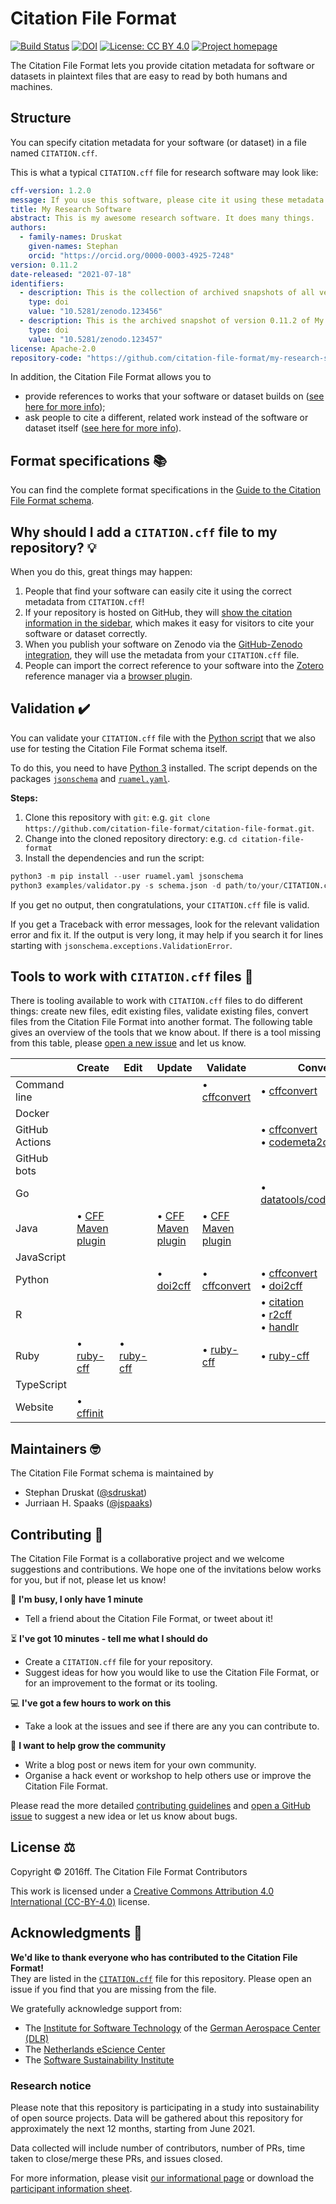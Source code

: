 # Citation File Format

[![Build Status](https://github.com/citation-file-format/citation-file-format/workflows/testing/badge.svg)](https://github.com/citation-file-format/citation-file-format/actions/workflows/testing.yml)
[![DOI](https://zenodo.org/badge/DOI/10.5281/zenodo.1003149.svg)](https://doi.org/10.5281/zenodo.1003149)
[![License: CC BY 4.0](https://img.shields.io/badge/License-CC%20BY%204.0-lightgrey.svg)](https://creativecommons.org/licenses/by/4.0/)
[![Project homepage](https://img.shields.io/badge/Project%20homepage-citation--file--format.github.io-ff0080)](https://citation-file-format.github.io)

The Citation File Format lets you provide citation metadata for software or datasets 
in plaintext files that are easy to read by both humans and machines.

## Structure

You can specify citation metadata for your software (or dataset) in a file named `CITATION.cff`.

This is what a typical `CITATION.cff` file for research software may look like:

```yaml
cff-version: 1.2.0
message: If you use this software, please cite it using these metadata.
title: My Research Software
abstract: This is my awesome research software. It does many things.
authors:
  - family-names: Druskat
    given-names: Stephan
    orcid: "https://orcid.org/0000-0003-4925-7248"
version: 0.11.2
date-released: "2021-07-18"
identifiers:
  - description: This is the collection of archived snapshots of all versions of My Research Software
    type: doi
    value: "10.5281/zenodo.123456"
  - description: This is the archived snapshot of version 0.11.2 of My Research Software
    type: doi
    value: "10.5281/zenodo.123457"
license: Apache-2.0
repository-code: "https://github.com/citation-file-format/my-research-software"
```

In addition, the Citation File Format allows you to

- provide references to works that your software or dataset builds on ([see here for more info](schema-guide.md#referencing-other-work));
- ask people to cite a different, related work instead of the software or dataset itself ([see here for more info](schema-guide.md#credit-redirection)).

## Format specifications :books:

You can find the complete format specifications in the [Guide to the Citation File Format schema](schema-guide.md).

## Why should I add a `CITATION.cff` file to my repository? :bulb:

When you do this, great things may happen:

1. People that find your software can easily cite it using the correct metadata from `CITATION.cff`!
2. If your repository is hosted on GitHub, they will [show the citation information in the sidebar](https://docs.github.com/en/github/creating-cloning-and-archiving-repositories/creating-a-repository-on-github/about-citation-files), which makes it easy for visitors to cite your software or dataset correctly.
3. When you publish your software on Zenodo via the [GitHub-Zenodo integration](https://guides.github.com/activities/citable-code/), they will use the metadata from your `CITATION.cff` file.
4. People can import the correct reference to your software into the [Zotero](https://www.zotero.org) reference manager via a [browser plugin](https://www.zotero.org/download/).

## Validation :heavy_check_mark:

You can validate your `CITATION.cff` file with the [Python script](examples/validator.py)
that we also use for testing the Citation File Format schema itself.

To do this, you need to have [Python 3](https://www.python.org) installed.
The script depends on the packages [`jsonschema`](https://pypi.org/project/jsonschema/) and [`ruamel.yaml`](https://pypi.org/project/ruamel.yaml/).

**Steps:**

1. Clone this repository with `git`: e.g. `git clone https://github.com/citation-file-format/citation-file-format.git`.
2. Change into the cloned repository directory: e.g. `cd citation-file-format`
3. Install the dependencies and run the script:
```python
python3 -m pip install --user ruamel.yaml jsonschema
python3 examples/validator.py -s schema.json -d path/to/your/CITATION.cff
```

If you get no output, then congratulations, your `CITATION.cff` file is valid.

If you get a Traceback with error messages, look for the relevant validation error and fix it.
If the output is very long, it may help if you search it for lines starting with `jsonschema.exceptions.ValidationError`.

<!-- Later, this should link to tutorials -->

## Tools to work with `CITATION.cff` files :wrench:

There is tooling available to work with `CITATION.cff` files to do different things:
create new files, edit existing files, validate existing files, convert files from the Citation File Format into another format.
The following table gives an overview of the tools that we know about. If there is a tool missing from this table, please [open a new issue](https://github.com/citation-file-format/citation-file-format/issues/new/choose) and let us know.

|                | Create                                                                          | Edit                                                           | Update                                                              | Validate                                                                     | Convert                                                                                                                                                          |
| -------------- | ------------------------------------------------------------------------------- | -------------------------------------------------------------- | ------------------------------------------------------------------- | ---------------------------------------------------------------------------- | ---------------------------------------------------------------------------------------------------------------------------------------------------------------- |
| Command line   |                                                                                 |                                                                |                                                                     | • [cffconvert](https://github.com/citation-file-format/cff-converter-python) | • [cffconvert](https://github.com/citation-file-format/cff-converter-python)                                                                                     |
| Docker         |                                                                                 |                                                                |                                                                     |                                                                              |                                                                                                                                                                  |
| GitHub Actions |                                                                                 |                                                                |                                                                     |                                                                              | • [cffconvert](https://github.com/citation-file-format/cffconvert-github-action)<br>• [codemeta2cff](https://github.com/caltechlibrary/codemeta2cff)             |
| GitHub bots    |                                                                                 |                                                                |                                                                     |                                                                              |                                                                                                                                                                  |
| Go             |                                                                                 |                                                                |                                                                     |                                                                              | • [datatools/codemeta2cff](https://github.com/caltechlibrary/datatools/)                                                                                         |
| Java           | • [CFF Maven plugin](https://github.com/hexatomic/cff-maven-plugin)             |                                                                | • [CFF Maven plugin](https://github.com/hexatomic/cff-maven-plugin) | • [CFF Maven plugin](https://github.com/hexatomic/cff-maven-plugin)          |                                                                                                                                                                  |
| JavaScript     |                                                                                 |                                                                |                                                                     |                                                                              |                                                                                                                                                                  |
| Python         |                                                                                 |                                                                | • [doi2cff](https://github.com/citation-file-format/doi2cff)        | • [cffconvert](https://github.com/citation-file-format/cff-converter-python) | • [cffconvert](https://github.com/citation-file-format/cff-converter-python)<br>• [doi2cff](https://github.com/citation-file-format/doi2cff)                     |
| R              |                                                                                 |                                                                |                                                                     |                                                                              | • [citation](https://cran.r-project.org/web/packages/citation/)<br>• [r2cff](https://github.com/ocbe-uio/RCFF)<br>• [handlr](https://github.com/ropensci/handlr) |
| Ruby           | • [ruby-cff](https://github.com/citation-file-format/ruby-cff)                  | • [ruby-cff](https://github.com/citation-file-format/ruby-cff) |                                                                     | • [ruby-cff](https://github.com/citation-file-format/ruby-cff)               | • [ruby-cff](https://github.com/citation-file-format/ruby-cff)                                                                                                   |
| TypeScript     |                                                                                 |                                                                |                                                                     |                                                                              |                                                                                                                                                                  |
| Website        | • [cffinit](https://citation-file-format.github.io/cff-initializer-javascript/) |                                                                |                                                                     |                                                                              |                                                                                                                                                                  |

<!-- Table with functions as cols, ecosystems as rows 

E.g., Validation, conversion, editing, creation

and

E.g., Python, JS, TypeScript, Rust, docker, GH Actions, Ruby, R, Java, GitHub Bot, CLI

-->

## Maintainers :nerd_face:

The Citation File Format schema is maintained by

- Stephan Druskat ([@sdruskat](https://github.com/sdruskat/))
- Jurriaan H. Spaaks ([@jspaaks](https://github.com/jspaaks/))

## Contributing :handshake:

The Citation File Format is a collaborative project and we welcome suggestions and contributions. We hope one of the invitations below works for you, but if not, please let us know!

:running: **I'm busy, I only have 1 minute**
- Tell a friend about the Citation File Format, or tweet about it!

:hourglass_flowing_sand: **I've got 10 minutes - tell me what I should do**
- Create a `CITATION.cff` file for your repository.
- Suggest ideas for how you would like to use the Citation File Format, or for an improvement to the format or its tooling.
<!-- Add link to help-wanted + validation labels with only validation label image -->

:computer: **I've got a few hours to work on this**
- Take a look at the issues and see if there are any you can contribute to.
<!-- Add link to open help-wanted + tooling issues with only tooling label image -->

:tada: **I want to help grow the community**
- Write a blog post or news item for your own community.
- Organise a hack event or workshop to help others use or improve the Citation File Format.

Please read the more detailed [contributing guidelines](CONTRIBUTING.md) and [open a GitHub issue](https://github.com/citation-file-format/citation-file-format/issues) to suggest a new idea or let us know about bugs.

## License :balance_scale:

Copyright © 2016ff. The Citation File Format Contributors

This work is licensed under a [Creative Commons Attribution 4.0 International (CC-BY-4.0)](https://creativecommons.org/licenses/by/4.0/legalcode) license.

## Acknowledgments :pray:

**We'd like to thank everyone who has contributed to the Citation File Format!**  
They are listed in the [`CITATION.cff`](CITATION.cff) file for this repository. Please open an issue if you find that you are missing from the file.

We gratefully acknowledge support from:

- The [Institute for Software Technology](https://www.dlr.de/sc/en/desktopdefault.aspx/) of the [German Aerospace Center (DLR)](https://www.dlr.de/en/)
- The [Netherlands eScience Center](https://www.esciencecenter.nl/)
- The [Software Sustainability Institute](https://software.ac.uk/)

### Research notice
Please note that this repository is participating in a study into sustainability
of open source projects. Data will be gathered about this repository for
approximately the next 12 months, starting from June 2021.

Data collected will include number of contributors, number of PRs, time taken to
close/merge these PRs, and issues closed.

For more information, please visit
[our informational page](https://sustainable-open-science-and-software.github.io/) or download the [participant information sheet](https://sustainable-open-science-and-software.github.io/assets/PIS_sustainable_software.pdf).
